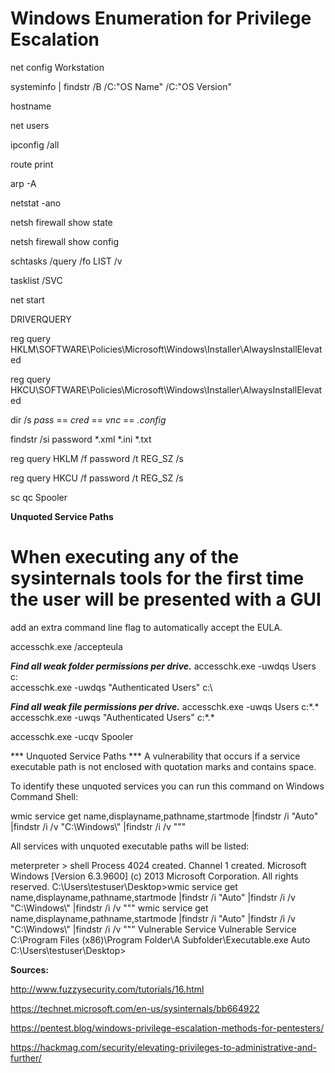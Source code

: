 # Windows Enumeration for Privilege Escalation

net config Workstation

systeminfo | findstr /B /C:"OS Name" /C:"OS Version"

hostname

net users

ipconfig /all

route print

arp -A

netstat -ano

netsh firewall show state	

netsh firewall show config

schtasks /query /fo LIST /v

tasklist /SVC

net start

DRIVERQUERY

reg query HKLM\SOFTWARE\Policies\Microsoft\Windows\Installer\AlwaysInstallElevated

reg query HKCU\SOFTWARE\Policies\Microsoft\Windows\Installer\AlwaysInstallElevated

dir /s *pass* == *cred* == *vnc* == *.config*

findstr /si password *.xml *.ini *.txt

reg query HKLM /f password /t REG_SZ /s

reg query HKCU /f password /t REG_SZ /s

sc qc Spooler

**Unquoted Service Paths**

# When executing any of the sysinternals tools for the first time the user will be presented with a GUI
add an extra command line flag to automatically accept the EULA.

accesschk.exe /accepteula 

***Find all weak folder permissions per drive.***
accesschk.exe -uwdqs Users c:\
accesschk.exe -uwdqs "Authenticated Users" c:\

***Find all weak file permissions per drive.***
accesschk.exe -uwqs Users c:\*.*
accesschk.exe -uwqs "Authenticated Users" c:\*.*

accesschk.exe -ucqv Spooler


*** Unquoted Service Paths ***
A vulnerability that occurs if a service executable path is not enclosed with quotation marks and contains space.

To identify these unquoted services you can run this command on Windows Command Shell:

wmic service get name,displayname,pathname,startmode |findstr /i "Auto" |findstr /i /v "C:\Windows\\" |findstr /i /v """

All services with unquoted executable paths will be listed:

meterpreter > shell
Process 4024 created.
Channel 1 created.
Microsoft Windows [Version 6.3.9600]
(c) 2013 Microsoft Corporation. All rights reserved.
C:\Users\testuser\Desktop>wmic service get name,displayname,pathname,startmode |findstr /i "Auto" |findstr /i /v "C:\Windows\\" |findstr /i /v """
wmic service get name,displayname,pathname,startmode |findstr /i "Auto" |findstr /i /v "C:\Windows\\" |findstr /i /v """
Vulnerable Service                                      Vulnerable Service                   C:\Program Files (x86)\Program Folder\A Subfolder\Executable.exe                   Auto       
C:\Users\testuser\Desktop>

**Sources:**

http://www.fuzzysecurity.com/tutorials/16.html

https://technet.microsoft.com/en-us/sysinternals/bb664922

https://pentest.blog/windows-privilege-escalation-methods-for-pentesters/

https://hackmag.com/security/elevating-privileges-to-administrative-and-further/
